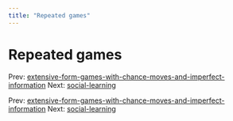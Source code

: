 ```yaml
---
title: "Repeated games"
---
```


# Repeated games

Prev: [extensive-form-games-with-chance-moves-and-imperfect-information](extensive-form-games-with-chance-moves-and-imperfect-information.md)
Next: [social-learning](social-learning.md)

Prev: [extensive-form-games-with-chance-moves-and-imperfect-information](extensive-form-games-with-chance-moves-and-imperfect-information.md)
Next: [social-learning](social-learning.md)
